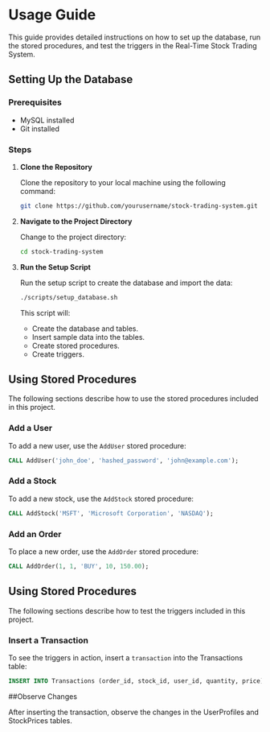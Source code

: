 # Usage Guide

This guide provides detailed instructions on how to set up the database, run the stored procedures, and test the triggers in the Real-Time Stock Trading System.

## Setting Up the Database

### Prerequisites

- MySQL installed
- Git installed

### Steps

1. **Clone the Repository**

    Clone the repository to your local machine using the following command:

    ```bash
    git clone https://github.com/yourusername/stock-trading-system.git
    ```

2. **Navigate to the Project Directory**

    Change to the project directory:

    ```bash
    cd stock-trading-system
    ```

3. **Run the Setup Script**

    Run the setup script to create the database and import the data:

    ```bash
    ./scripts/setup_database.sh
    ```

    This script will:
    - Create the database and tables.
    - Insert sample data into the tables.
    - Create stored procedures.
    - Create triggers.

## Using Stored Procedures

The following sections describe how to use the stored procedures included in this project.

### Add a User

To add a new user, use the `AddUser` stored procedure:

```sql
CALL AddUser('john_doe', 'hashed_password', 'john@example.com');
```

### Add a Stock

To add a new stock, use the `AddStock` stored procedure:

```sql
CALL AddStock('MSFT', 'Microsoft Corporation', 'NASDAQ');
```

### Add an Order
To place a new order, use the `AddOrder` stored procedure:

```sql
CALL AddOrder(1, 1, 'BUY', 10, 150.00);
```
## Using Stored Procedures

The following sections describe how to test the triggers included in this project.

### Insert a Transaction

To see the triggers in action, insert a `transaction` into the Transactions table:

```sql
INSERT INTO Transactions (order_id, stock_id, user_id, quantity, price) VALUES (1, 1, 1, 10, 150.00);
```

##Observe Changes

After inserting the transaction, observe the changes in the UserProfiles and StockPrices tables.

